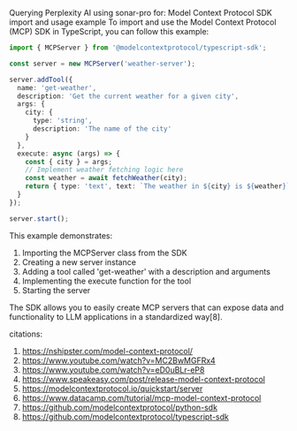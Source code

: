 Querying Perplexity AI using sonar-pro for: Model Context Protocol SDK import and usage example
To import and use the Model Context Protocol (MCP) SDK in TypeScript, you can follow this example:

```typescript
import { MCPServer } from '@modelcontextprotocol/typescript-sdk';

const server = new MCPServer('weather-server');

server.addTool({
  name: 'get-weather',
  description: 'Get the current weather for a given city',
  args: {
    city: {
      type: 'string',
      description: 'The name of the city'
    }
  },
  execute: async (args) => {
    const { city } = args;
    // Implement weather fetching logic here
    const weather = await fetchWeather(city);
    return { type: 'text', text: `The weather in ${city} is ${weather}` };
  }
});

server.start();
```

This example demonstrates:

1. Importing the MCPServer class from the SDK
2. Creating a new server instance
3. Adding a tool called 'get-weather' with a description and arguments
4. Implementing the execute function for the tool
5. Starting the server

The SDK allows you to easily create MCP servers that can expose data and functionality to LLM applications in a standardized way[8].

citations:
1. https://nshipster.com/model-context-protocol/
2. https://www.youtube.com/watch?v=MC2BwMGFRx4
3. https://www.youtube.com/watch?v=eD0uBLr-eP8
4. https://www.speakeasy.com/post/release-model-context-protocol
5. https://modelcontextprotocol.io/quickstart/server
6. https://www.datacamp.com/tutorial/mcp-model-context-protocol
7. https://github.com/modelcontextprotocol/python-sdk
8. https://github.com/modelcontextprotocol/typescript-sdk